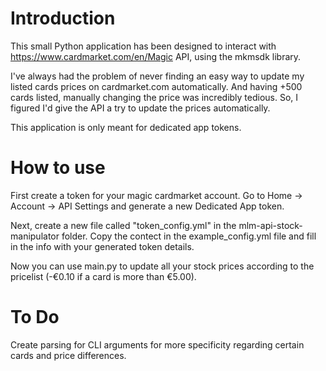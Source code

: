 # Introduction
This small Python application has been designed to interact with https://www.cardmarket.com/en/Magic API, using the mkmsdk library.

I've always had the problem of never finding an easy way to update my listed cards prices on cardmarket.com automatically. And having +500 cards listed, manually changing the price was incredibly tedious. So, I figured I'd give the API a try to update the prices automatically. 

This application is only meant for dedicated app tokens.

# How to use
First create a token for your magic cardmarket account. 
Go to Home -> Account -> API Settings and generate a new Dedicated App token. 

Next, create a new file called "token_config.yml" in the mlm-api-stock-manipulator folder. 
Copy the contect in the example_config.yml file and fill in the info with your generated token details.

Now you can use main.py to update all your stock prices according to the pricelist (-€0.10 if a card is more than €5.00).

# To Do
Create parsing for CLI arguments for more specificity regarding certain cards and price differences. 

